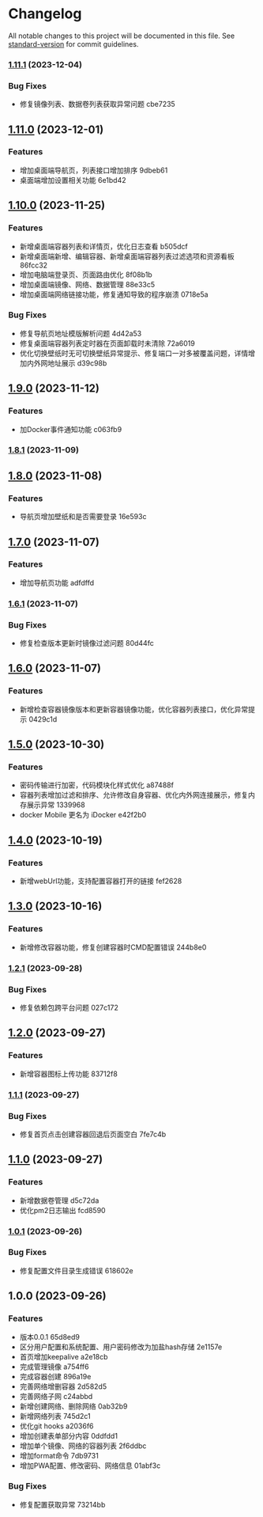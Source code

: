 # Changelog

All notable changes to this project will be documented in this file. See [standard-version](https://github.com/conventional-changelog/standard-version) for commit guidelines.

### [1.11.1](///compare/v1.11.0...v1.11.1) (2023-12-04)


### Bug Fixes

* 修复镜像列表、数据卷列表获取异常问题 cbe7235

## [1.11.0](///compare/v1.10.0...v1.11.0) (2023-12-01)


### Features

* 增加桌面端导航页，列表接口增加排序 9dbeb61
* 桌面端增加设置相关功能 6e1bd42

## [1.10.0](///compare/v1.9.0...v1.10.0) (2023-11-25)


### Features

* 新增桌面端容器列表和详情页，优化日志查看 b505dcf
* 新增桌面端新增、编辑容器、新增桌面端容器列表过滤选项和资源看板 86fcc32
* 增加电脑端登录页、页面路由优化 8f08b1b
* 增加桌面端镜像、网络、数据管理 88e33c5
* 增加桌面端网络链接功能，修复通知导致的程序崩溃 0718e5a


### Bug Fixes

* 修复导航页地址模版解析问题 4d42a53
* 修复桌面端容器列表定时器在页面卸载时未清除 72a6019
* 优化切换壁纸时无可切换壁纸异常提示、修复端口一对多被覆盖问题，详情增加内外网地址展示 d39c98b

## [1.9.0](///compare/v1.8.1...v1.9.0) (2023-11-12)


### Features

* 加Docker事件通知功能 c063fb9

### [1.8.1](///compare/v1.8.0...v1.8.1) (2023-11-09)

## [1.8.0](///compare/v1.7.0...v1.8.0) (2023-11-08)


### Features

* 导航页增加壁纸和是否需要登录 16e593c

## [1.7.0](///compare/v1.6.1...v1.7.0) (2023-11-07)


### Features

* 增加导航页功能 adfdffd

### [1.6.1](///compare/v1.6.0...v1.6.1) (2023-11-07)


### Bug Fixes

* 修复检查版本更新时镜像过滤问题 80d44fc

## [1.6.0](///compare/v1.5.0...v1.6.0) (2023-11-07)


### Features

* 新增检查容器镜像版本和更新容器镜像功能，优化容器列表接口，优化异常提示 0429c1d

## [1.5.0](///compare/v1.4.0...v1.5.0) (2023-10-30)


### Features

* 密码传输进行加密，代码模块化样式优化 a87488f
* 容器列表增加过滤和排序、允许修改自身容器、优化内外网连接展示，修复内存展示异常 1339968
* docker Mobile 更名为 iDocker e42f2b0

## [1.4.0](///compare/v1.3.0...v1.4.0) (2023-10-19)


### Features

* 新增webUrl功能，支持配置容器打开的链接 fef2628

## [1.3.0](///compare/v1.2.1...v1.3.0) (2023-10-16)


### Features

* 新增修改容器功能，修复创建容器时CMD配置错误 244b8e0

### [1.2.1](///compare/v1.2.0...v1.2.1) (2023-09-28)


### Bug Fixes

* 修复依赖包跨平台问题 027c172

## [1.2.0](///compare/v1.1.1...v1.2.0) (2023-09-27)


### Features

* 新增容器图标上传功能 83712f8

### [1.1.1](///compare/v1.1.0...v1.1.1) (2023-09-27)


### Bug Fixes

* 修复首页点击创建容器回退后页面空白 7fe7c4b

## [1.1.0](///compare/v1.0.1...v1.1.0) (2023-09-27)


### Features

* 新增数据卷管理 d5c72da
* 优化pm2日志输出 fcd8590

### [1.0.1](///compare/v1.0.0...v1.0.1) (2023-09-26)


### Bug Fixes

* 修复配置文件目录生成错误 618602e

## 1.0.0 (2023-09-26)


### Features

* 版本0.0.1 65d8ed9
* 区分用户配置和系统配置、用户密码修改为加盐hash存储 2e1157e
* 首页增加keepalive a2e18cb
* 完成管理镜像 a754ff6
* 完成容器创建 896a19e
* 完善网络增删容器 2d582d5
* 完善网络子网 c24abbd
* 新增创建网络、删除网络 0ab32b9
* 新增网络列表 745d2c1
* 优化git hooks a2036f6
* 增加创建表单部分内容 0ddfdd1
* 增加单个镜像、网络的容器列表 2f6ddbc
* 增加format命令 7db9731
* 增加PWA配置、修改密码、网络信息 01abf3c


### Bug Fixes

* 修复配置获取异常 73214bb
